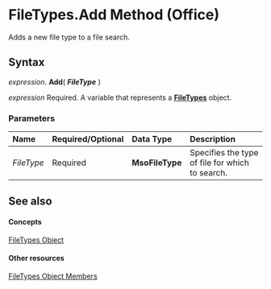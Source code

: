 
# FileTypes.Add Method (Office)

Adds a new file type to a file search.


## Syntax

 _expression_. **Add**( **_FileType_** )

 _expression_ Required. A variable that represents a **[FileTypes](5e8b5240-5ebd-704d-72e6-1f4ad951dfdc.md)** object.


### Parameters



|**Name**|**Required/Optional**|**Data Type**|**Description**|
|:-----|:-----|:-----|:-----|
| _FileType_|Required|**MsoFileType**|Specifies the type of file for which to search.|

## See also


#### Concepts


[FileTypes Object](5e8b5240-5ebd-704d-72e6-1f4ad951dfdc.md)
#### Other resources


[FileTypes Object Members](c2ecfe17-b2bb-23ef-1c2b-e5b8b5ff4fe1.md)
